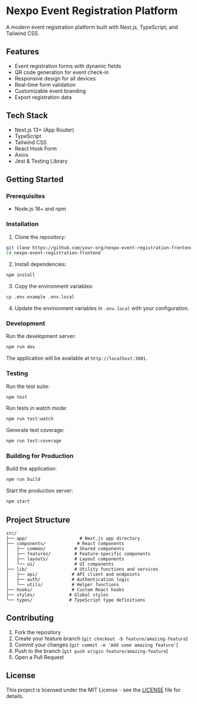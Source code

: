 # Nexpo Event Registration Platform

A modern event registration platform built with Next.js, TypeScript, and Tailwind CSS.

## Features

- Event registration forms with dynamic fields
- QR code generation for event check-in
- Responsive design for all devices
- Real-time form validation
- Customizable event branding
- Export registration data

## Tech Stack

- Next.js 13+ (App Router)
- TypeScript
- Tailwind CSS
- React Hook Form
- Axios
- Jest & Testing Library

## Getting Started

### Prerequisites

- Node.js 18+ and npm

### Installation

1. Clone the repository:
```bash
git clone https://github.com/your-org/nexpo-event-registration-frontend.git
cd nexpo-event-registration-frontend
```

2. Install dependencies:
```bash
npm install
```

3. Copy the environment variables:
```bash
cp .env.example .env.local
```

4. Update the environment variables in `.env.local` with your configuration.

### Development

Run the development server:
```bash
npm run dev
```

The application will be available at `http://localhost:3001`.

### Testing

Run the test suite:
```bash
npm test
```

Run tests in watch mode:
```bash
npm run test:watch
```

Generate test coverage:
```bash
npm run test:coverage
```

### Building for Production

Build the application:
```bash
npm run build
```

Start the production server:
```bash
npm start
```

## Project Structure

```
src/
├── app/                    # Next.js app directory
├── components/            # React components
│   ├── common/           # Shared components
│   ├── features/         # Feature-specific components
│   ├── layouts/          # Layout components
│   └── ui/               # UI components
├── lib/                  # Utility functions and services
│   ├── api/             # API client and endpoints
│   ├── auth/            # Authentication logic
│   └── utils/           # Helper functions
├── hooks/               # Custom React hooks
├── styles/             # Global styles
└── types/              # TypeScript type definitions
```

## Contributing

1. Fork the repository
2. Create your feature branch (`git checkout -b feature/amazing-feature`)
3. Commit your changes (`git commit -m 'Add some amazing feature'`)
4. Push to the branch (`git push origin feature/amazing-feature`)
5. Open a Pull Request

## License

This project is licensed under the MIT License - see the [LICENSE](LICENSE) file for details.
